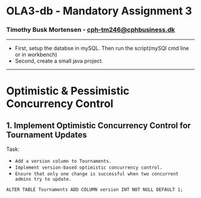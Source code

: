 # OLA3-db - Mandatory Assignment 3

### Timothy Busk Mortensen - cph-tm246@cphbusiness.dk

---

- First, setup the databse in mySQL. Then run the script(mySQl cmd line or in workbench)
- Second, create a small java project. 

---

# Optimistic & Pessimistic Concurrency Control

## 1. Implement Optimistic Concurrency Control for Tournament Updates

Task:
- `Add a version column to Tournaments.`
- `Implement version-based optimistic concurrency control.`
- `Ensure that only one change is successful when two concurrent admins try to update.`


`ALTER TABLE Tournaments ADD COLUMN version INT NOT NULL DEFAULT 1;`
